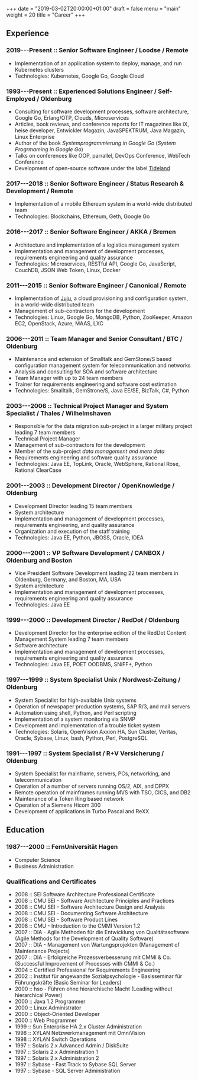 +++
date = "2019-03-02T20:00:00+01:00"
draft = false
menu = "main"
weight = 20
title = "Career"
+++

## Experience

### 2019---Present :: Senior Software Engineer / Loodse / Remote

- Implementation of an application system to deploy, manage, and run Kubernetes clusters
- Technologies: Kubernetes, Google Go, Google Cloud

### 1993---Present :: Experienced Solutions Engineer / Self-Employed / Oldenburg

- Consulting for software development processes, software architecture, Google Go, Erlang/OTP, Clouds, Microservices
- Articles, book reviews, and conference reports for IT magazines like iX, heise developer, Entwickler Magazin, JavaSPEKTRUM, Java Magazin, Linux Enterprise
- Author of the book *Systemprogrammierung in Google Go* (*System Progrmaming in Google Go*)
- Talks on conferences like OOP, parrallel, DevOps Conference, WebTech Conference
- Development of open-source software under the label [Tideland](https://github.com/tideland/)

### 2017---2018 :: Senior Software Engineer / Status Research & Development / Remote

- Implementation of a mobile Ethereum system in a world-wide distributed team
- Technologies: Blockchains, Ethereum, Geth, Google Go

### 2016---2017 :: Senior Software Engineer / AKKA / Bremen

- Architecture and implementation of a logistics management system
- Implementation and management of development processes, requirements engineering and quality assurance
- Technologies: Microservices, RESTful API, Google Go, JavaScript, CouchDB, JSON Web Token, Linux, Docker

### 2011---2015 :: Senior Software Engineer / Canonical / Remote

- Implementation of [Juju](https://jujucharms.com/), a cloud provisioning and configuration system, in a world-wide distributed team
- Management of sub-contractors for the development
- Technologies: Linux, Google Go, MongoDB, Python, ZooKeeper, Amazon EC2, OpenStack, Azure, MAAS, LXC

### 2006---2011 :: Team Manager and Senior Consultant / BTC / Oldenburg

- Maintenance and extension of Smalltalk and GemStone/S based configuration management system for telecommunication and networks
- Analysis and consulting for SOA and software architecture
- Team Manager with up to 24 team members
- Trainer for requirements engineering and software cost estimation
- Technologies: Smalltalk, GemStrone/S, Java EE/SE, BizTalk, C#, Python

### 2003---2006 ::  Technical Project Manager and System Specialist / Thales / Wilhelmshaven

- Responsible for the data migration sub-project in a larger military project leading 7 team members
- Technical Project Manager
- Management of sub-contractors for the development
- Member of the sub-project *data management and meta data*
- Requirements engineering and software quality assurance
- Technologies: Java EE, TopLink, Oracle, WebSphere, Rational Rose, Rational ClearCase

### 2001---2003 :: Development Director / OpenKnowledge / Oldenburg

- Development Director leading 15 team members
- System architecture
- Implementation and management of development processes, requirements engineering, and quality assurance
- Organization and execution of the staff training
- Technologies: Java EE, Python, JBOSS, Oracle, IDEA

### 2000---2001 :: VP Software Development / CANBOX / Oldenburg and Boston

- Vice President Software Development leading 22 team members in Oldenburg, Germany, and Boston, MA, USA
- System architecture
- Implementation and management of development processes, requirements engineering and quality assurance
- Technologies: Java EE

### 1999---2000 :: Development Director / RedDot / Oldenburg

- Development Director for the enterprise edition of the RedDot Content Management System leading 7 team members
- Software architecture
- Implementation and management of development processes, requirements engineering and quality assurance
- Technologies: Java EE, POET OODBMS, SNiFF+, Python

### 1997---1999 :: System Specialist Unix / Nordwest-Zeitung / Oldenburg

- System Specialist for high-available Unix systems
- Operation of newspaper production systems, SAP R/3, and mail servers
- Automation using shell, Python, and Perl scripting
- Implementation of a system monitoring via SNMP
- Development and implementation of a trouble ticket system
- Technologies: Solaris, OpenVision Axxion HA, Sun Cluster, Veritas, Oracle, Sybase, Linux, bash, Python, Perl, PostgreSQL

### 1991---1997 :: System Specialist / R+V Versicherung / Oldenburg

- System Specialist for mainframe, servers, PCs, networking, and telecommunication
- Operation of a number of servers running OS/2, AIX, and DPPX
- Remote operation of mainframes running MVS with TSO, CICS, and DB2
- Maintenance of a Token Ring based network
- Operation of a Siemens Hicom 300
- Development of applications in Turbo Pascal and ReXX

## Education

### 1987---2000 :: FernUniversität Hagen

- Computer Science
- Business Administration

### Qualifications and Certificates

- 2008 :: SEI Software Architecture Professional Certificate
- 2008 :: CMU SEI - Software Architecture Principles and Practices
- 2008 :: CMU SEI - Software Architecture Design and Analysis
- 2008 :: CMU SEI - Documenting Software Architecture
- 2008 :: CMU SEI - Software Product Lines
- 2008 :: CMU - Introduction to the CMMI Version 1.2
- 2007 :: DIA - Agile Methoden für die Entwicklung von Qualitätssoftware (Agile Methods for the Development of Quality Software)
- 2007 :: DIA - Management von Wartungsprojekten (Management of Maintenance Projects)
- 2007 :: DIA - Erfolgreiche Prozessverbesserung mit CMMI & Co. (Successful Improvement of Processes with CMMI & Co.)
- 2004 :: Certified Professional for Requirements Engineering
- 2002 :: Institut für angewandte Sozialpsychologie - Basisseminar für Führungskräfte (Basic Seminar for Leaders)
- 2000 :: hso - Führen ohne hierarchische Macht (Leading without hierarchical Power)
- 2000 :: Java 1.2 Programmer
- 2000 :: Linux Administrator
- 2000 :: Object-Oriented Developer
- 2000 :: Web Programmer
- 1999 :: Sun Enterprise HA 2.x Cluster Administration
- 1998 :: XYLAN Netzwerkmanagement mit OmniVision
- 1998 :: XYLAN Switch Operations
- 1997 :: Solaris 2.x Advanced Admin / DiskSuite
- 1997 :: Solaris 2.x Administration 1
- 1997 :: Solaris 2.x Administration 2
- 1997 :: Sybase - Fast Track to Sybase SQL Server
- 1997 :: Sybase - SQL Server Administration
